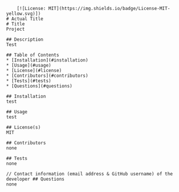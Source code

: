 
    
        [![License: MIT](https://img.shields.io/badge/License-MIT-yellow.svg)])
    # Actual Title    
    # Title
    Project
    
    ## Description
    Test
        
    ## Table of Contents
    * [Installation](#installation)
    * [Usage](#usage)
    * [License](#license)
    * [Contributors](#contributors)
    * [Tests](#tests)
    * [Questions](#questions) 
    
    ## Installation
    test
    
    ## Usage
    test

    ## License(s)
    MIT

    ## Contributors
    none

    ## Tests
    none

    // Contact information (email address & GitHub username) of the developer ## Questions
    none

    
    
